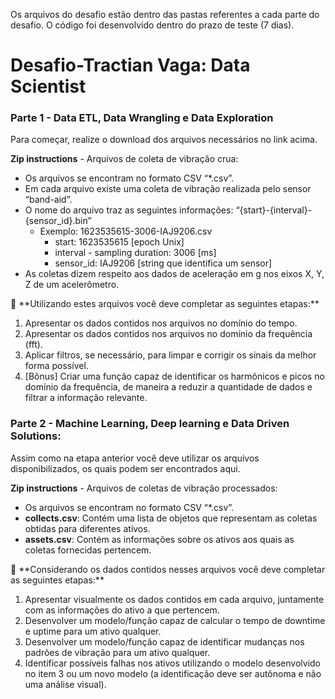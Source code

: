 Os arquivos do desafio estão dentro das pastas referentes a cada parte do desafio. O código foi desenvolvido dentro do prazo de teste (7 dias). 

# Desafio-Tractian Vaga: Data Scientist

### Parte 1 -  Data ETL, Data **Wrangling e Data Exploration**

Para começar, realize o download dos arquivos necessários no link acima.

**Zip instructions** - Arquivos de coleta de vibração crua:

- Os arquivos se encontram no formato CSV “*.csv”.
- Em cada arquivo existe uma coleta de vibração realizada pelo sensor “band-aid”.
- O nome do arquivo traz as seguintes informações: “{start}-{interval}-{sensor_id}.bin”
    - Exemplo: 1623535615-3006-IAJ9206.csv
        - start: 1623535615 [epoch Unix]
        - interval - sampling duration: 3006 [ms]
        - sensor_id: IAJ9206 [string que identifica um sensor]
- As coletas dizem respeito aos dados de aceleração em g nos eixos X, Y, Z de um acelerômetro.

<aside>
📌 **Utilizando estes arquivos você deve completar as seguintes etapas:**

1. Apresentar os dados contidos nos arquivos no domínio do tempo.
2. Apresentar os dados contidos nos arquivos no domínio da frequência (fft).
3. Aplicar filtros, se necessário, para limpar e corrigir os sinais da melhor forma possível.
4. [Bônus] Criar uma função capaz de identificar os harmônicos e picos no domínio da frequência, de maneira a reduzir a quantidade de dados e filtrar a informação relevante.
</aside>

### **Parte 2 - Machine Learning, Deep learning e Data Driven Solutions:**

Assim como na etapa anterior você deve utilizar os arquivos disponibilizados, os quais podem ser encontrados aqui.

**Zip instructions** - Arquivos de coletas de vibração processados:

- Os arquivos se encontram no formato CSV “*.csv”.
- **collects.csv**: Contém uma lista de objetos que representam as coletas obtidas para diferentes ativos.
- **assets.csv**: Contém as informações sobre os ativos aos quais as coletas fornecidas pertencem.

<aside>
📌 **Considerando os dados contidos nesses arquivos você deve completar as seguintes etapas:**

1. Apresentar visualmente os dados contidos em cada arquivo, juntamente com as informações do ativo a que pertencem.
2. Desenvolver um modelo/função capaz de calcular o tempo de downtime e uptime para um ativo qualquer.
3. Desenvolver um modelo/função capaz de identificar mudanças nos padrões de vibração para um ativo qualquer.
4. Identificar possíveis falhas nos ativos utilizando o modelo desenvolvido no item 3 ou um novo modelo (a identificação deve ser autônoma e não uma análise visual).
</aside>
